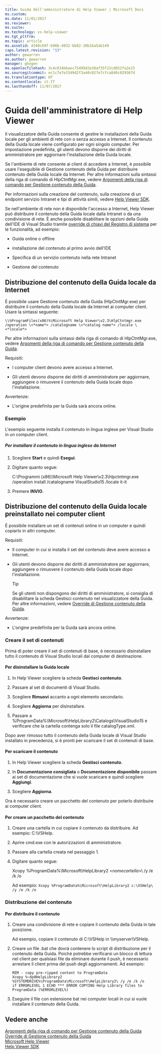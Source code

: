 ```yaml
---
title: Guida dell'amministratore di Help Viewer | Microsoft Docs
ms.custom: 
ms.date: 11/01/2017
ms.reviewer: 
ms.suite: 
ms.technology: vs-help-viewer
ms.tgt_pltfrm: 
ms.topic: article
ms.assetid: 4340c69f-b96b-4932-bb82-38b16a5ab149
caps.latest.revision: "13"
author: gewarren
ms.author: gewarren
manager: ghogen
ms.openlocfilehash: 3c4c034b6aec75499d2e38af35f22cd852fa2e15
ms.sourcegitcommit: ec1c7e7e3349d2f3a4dc027e7cfca840c029367d
ms.translationtype: HT
ms.contentlocale: it-IT
ms.lasthandoff: 11/07/2017
---
```

# <a name="help-viewer-administrator-guide"></a>Guida dell'amministratore di Help Viewer
Il visualizzatore della Guida consente di gestire le installazioni della Guida locale per gli ambienti di rete con o senza accesso a Internet. Il contenuto della Guida locale viene configurato per ogni singolo computer. Per impostazione predefinita, gli utenti devono disporre dei diritti di amministratore per aggiornare l'installazione della Guida locale.  
  
Se l'ambiente di rete consente ai client di accedere a Internet, è possibile usare l'eseguibile di Gestione contenuto della Guida per distribuire contenuto della Guida locale da Internet. Per altre informazioni sulla sintassi della riga di comando di HlpCtntMgr.exe, vedere [Argomenti della riga di comando per Gestione contenuto della Guida](../ide/command-line-arguments-for-the-help-content-manager.md).

Per informazioni sulla creazione del contenuto, sulla creazione di un endpoint servizio Intranet e tipi di attività simili, vedere [Help Viewer SDK](../extensibility/internals/microsoft-help-viewer-sdk.md).  
  
Se nell'ambiente di rete non è disponibile l'accesso a Internet, Help Viewer può distribuire il contenuto della Guida locale dalla Intranet o da una condivisione di rete. È anche possibile disabilitare le opzioni della Guida dell'IDE di Visual Studio tramite [override di chiavi del Registro di sistema](../ide/help-content-manager-overrides.md) per le funzionalità, ad esempio:

- Guida online o offline

- installazione del contenuto al primo avvio dell'IDE

- Specifica di un servizio contenuto nella rete Intranet

- Gestione del contenuto 
  
## <a name="deploying-local-help-content-from-the-internet"></a>Distribuzione del contenuto della Guida locale da Internet  
È possibile usare Gestione contenuto della Guida (HlpCtntMgr.exe) per distribuire il contenuto della Guida locale da Internet ai computer client. Usare la sintassi seguente:  
  
```
\\%ProgramFiles(x86)%\Microsoft Help Viewer\v2.3\HlpCtntmgr.exe /operation \<*name*> /catalogname \<*catalog name*> /locale \<*locale*>
```
  
Per altre informazioni sulla sintassi della riga di comando di HlpCtntMgr.exe, vedere [Argomenti della riga di comando per Gestione contenuto della Guida](../ide/command-line-arguments-for-the-help-content-manager.md).  
  
Requisiti:  
  
-   I computer client devono avere accesso a Internet.  
  
-   Gli utenti devono disporre dei diritti di amministratore per aggiornare, aggiungere o rimuovere il contenuto della Guida locale dopo l'installazione.  
  
 Avvertenze:  
  
-   L'origine predefinita per la Guida sarà ancora online.
  
### <a name="example"></a>Esempio  
L'esempio seguente installa il contenuto in lingua inglese per Visual Studio in un computer client.  
  
##### <a name="to-install-english-content-from-the-internet"></a>Per installare il contenuto in lingua inglese da Internet  
  
1.  Scegliere **Start** e quindi **Esegui**.  
  
2.  Digitare quanto segue:  
  
     C:\Programmi (x86)\Microsoft Help Viewer\v2.3\hlpctntmgr.exe /operation install /catalogname VisualStudio15 /locale it-it  
  
3.  Premere **INVIO**.  
  
## <a name="deploying-pre-installed-local-help-content-on-client-computers"></a>Distribuzione del contenuto della Guida locale preinstallato nei computer client
È possibile installare un set di contenuti online in un computer e quindi copiarlo in altri computer.  
  
Requisiti:  
  
-   Il computer in cui si installa il set del contenuto deve avere accesso a Internet.  
  
-   Gli utenti devono disporre dei diritti di amministratore per aggiornare, aggiungere o rimuovere il contenuto della Guida locale dopo l'installazione.  
  
    > [!TIP]
    >  Se gli utenti non dispongono dei diritti di amministratore, si consiglia di disabilitare la scheda Gestisci contenuto nel visualizzatore della Guida. Per altre informazioni, vedere [Override di Gestione contenuto della Guida](../ide/help-content-manager-overrides.md).  
  
Avvertenze:
  
-   L'origine predefinita per la Guida sarà ancora online.
  
### <a name="create-the-content-set"></a>Creare il set di contenuti  
Prima di poter creare il set di contenuti di base, è necessario disinstallare tutto il contenuto di Visual Studio locali dal computer di destinazione.  
  
#### <a name="to-uninstall-local-help"></a>Per disinstallare la Guida locale  
  
1.  In Help Viewer scegliere la scheda **Gestisci contenuto**.  
  
2.  Passare al set di documenti di Visual Studio.  
  
3.  Scegliere **Rimuovi** accanto a ogni elemento secondario.  
  
4.  Scegliere **Aggiorna** per disinstallare.
  
5.  Passare a %ProgramData%\Microsoft\HelpLibrary2\Catalogs\VisualStudio15 e verificare che la cartella contenga solo il file catalogType.xml.  
  
 Dopo aver rimosso tutto il contenuto della Guida locale di Visual Studio installato in precedenza, si è pronti per scaricare il set di contenuti di base.  
  
#### <a name="to-download-the-content"></a>Per scaricare il contenuto  
  
1.  In Help Viewer scegliere la scheda **Gestisci contenuto**.  
  
2.  In **Documentazione consigliata** o **Documentazione disponibile** passare ai set di documentazione che si vuole scaricare e quindi scegliere **Aggiungi**.  
  
3.  Scegliere **Aggiorna**.  
  
 Ora è necessario creare un pacchetto del contenuto per poterlo distribuire ai computer client.  
  
#### <a name="to-package-the-content"></a>Per creare un pacchetto del contenuto  
  
1.  Creare una cartella in cui copiare il contenuto da distribuire. Ad esempio: C:\VSHelp.  
  
2.  Aprire cmd.exe con le autorizzazioni di amministratore.  
  
3.  Passare alla cartella creata nel passaggio 1.  
  
4.  Digitare quanto segue:  
  
     Xcopy %ProgramData%\Microsoft\HelpLibrary2 \<*nomecartella*>\ /y /e /k /o  
  
     Ad esempio: `Xcopy %ProgramData%\Microsoft\HelpLibrary2 c:\VSHelp\ /y /e /k /o`  
  
### <a name="deploying-the-content"></a>Distribuzione del contenuto  
  
#### <a name="to-deploy-the-content"></a>Per distribuire il contenuto  
  
1.  Creare una condivisione di rete e copiare il contenuto della Guida in tale posizione.  
  
     Ad esempio, copiare il contenuto di C:\VSHelp in \\\myserver\VSHelp.  
  
2.  Creare un file .bat che dovrà contenere lo script di distribuzione per il contenuto della Guida. Poiché potrebbe verificarsi un blocco di lettura nel client per qualsiasi file da eliminare durante il push, è necessario arrestare il client prima del push degli aggiornamenti. Ad esempio:  
  
    ```  
    REM - copy pre-ripped content to ProgramData  
    Xcopy %~dp0HelpLibrary2 %SYSTEMDRIVE%\ProgramData\Microsoft\HelpLibrary2\ /y /e /k /o  
    if ERRORLEVEL 1 ECHO *** ERROR COPYING Help Library files to ProgramData (%ERRORLEVEL%)
    ```  
  
3.  Eseguire il file con estensione bat nei computer locali in cui si vuole installare il contenuto della Guida.  
  
## <a name="see-also"></a>Vedere anche
[Argomenti della riga di comando per Gestione contenuto della Guida](../ide/command-line-arguments-for-the-help-content-manager.md)  
[Override di Gestione contenuto della Guida](../ide/help-content-manager-overrides.md)  
[Microsoft Help Viewer](../ide/microsoft-help-viewer.md)  
[Help Viewer SDK](../extensibility/internals/microsoft-help-viewer-sdk.md)